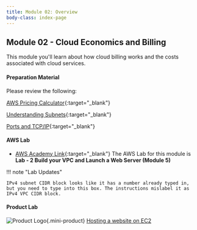 ```yaml
---
title: Module 02: Overview
body-class: index-page
---
```


<!-- ![Monolithic App]({{URLROOT}}/shared/img/aws-monolithic.png)
*[Photo by Dall-E-3](https://openai.com/dall-e-3)* -->

## Module 02 - Cloud Economics and Billing

This module you'll learn about how cloud billing works and the costs associated with cloud services.


#### Preparation Material

Please review the following:

[AWS Pricing Calculator](https://calculator.aws/){:target="_blank"}

[Understanding Subnets](https://www.techopedia.com/8-steps-to-understanding-ip-subnetting){:target="_blank"}

[Ports and TCP/IP](https://www.geeksforgeeks.org/tcp-ip-ports-and-its-applications/){:target="_blank"}

#### AWS Lab

* [AWS Academy Link](https://awsacademy.instructure.com){:target="_blank"} The AWS Lab for this module is **Lab - 2 Build your VPC and Launch a Web Server (Module 5)**

!!! note "Lab Updates"

    IPv4 subnet CIDR block looks like it has a number already typed in, but you need to type into this box. The instructions mislabel it as IPv4 VPC CIDR block.

#### Product Lab

![Product Logo]({{URLROOT}}/shared/img/quick-logo-mini.png){.mini-product} [Hosting a website on EC2](./project-lab.html)

<!-- #### Additional Materials -->

<!-- * [Individual Reflection Template]({{URLROOT}}/course/reflection.docx) -->

<!-- #### Hints and Helps

* [Hints](./hints.html) -->